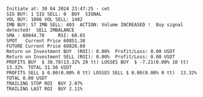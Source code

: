     Initiate at: 30 04 2024 23:47:25 - cet
    SIG BUY: 1 SIG SELL: 0  BUY  SIGNAL
    VOL BUY: 1086 VOL SELL: 1482
    IMB BUY: 57 IMB SELL: 403  ACTION: Volume INCREASED !  Buy signal detected!  SELL IMBALANCE
    SMA : 60844.70     RSI: 60.65
    SPOT   Current Price 60851.38
    FUTURE Current Price 60826.60
    Return on Investment BUY  (ROI): 0.00%  Profit/Loss: 0.00 USDT
    Return on Investment SELL (ROI): 0.00%  Profit/Loss: 0.00 USDT
    PROFITS BUY  $ 38.78(13.32% 29 tt) LOSSES BUY  $ -7.21(0.00% 10 tt)  13.32%  TOTAL 31.56 USDT
    PROFITS SELL $ 0.00(0.00% 0 tt) LOSSES SELL $ 0.00(0.00% 0 tt)  13.32%  TOTAL 0.00 USDT
    TRAILING STOP ROI  BUY 2.07%
    TRAILING LAST ROI  BUY 2.11%
